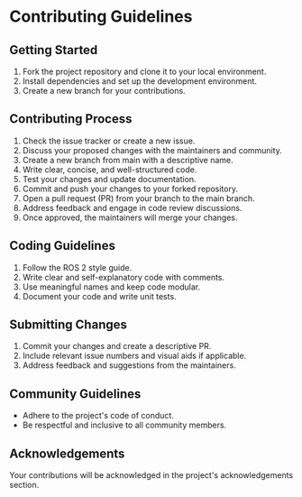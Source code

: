 # Contributing Guidelines
## Getting Started
1. Fork the project repository and clone it to your local environment.
2. Install dependencies and set up the development environment.
3. Create a new branch for your contributions.
## Contributing Process
1. Check the issue tracker or create a new issue.
2. Discuss your proposed changes with the maintainers and community.
3. Create a new branch from main with a descriptive name.
4. Write clear, concise, and well-structured code.
5. Test your changes and update documentation.
6. Commit and push your changes to your forked repository.
7. Open a pull request (PR) from your branch to the main branch.
8. Address feedback and engage in code review discussions.
9. Once approved, the maintainers will merge your changes.
## Coding Guidelines
1. Follow the ROS 2 style guide.
2. Write clear and self-explanatory code with comments.
3. Use meaningful names and keep code modular.
4. Document your code and write unit tests.
## Submitting Changes
1. Commit your changes and create a descriptive PR.
2. Include relevant issue numbers and visual aids if applicable.
3. Address feedback and suggestions from the maintainers.
## Community Guidelines
* Adhere to the project's code of conduct.
* Be respectful and inclusive to all community members.
## Acknowledgements
Your contributions will be acknowledged in the project's acknowledgements section.
